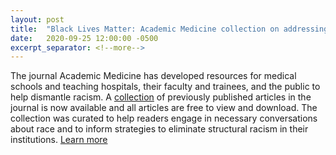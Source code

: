 ```yaml
---
layout: post
title:  "Black Lives Matter: Academic Medicine collection on addressing race and racism in medical education"
date:   2020-09-25 12:00:00 -0500
excerpt_separator: <!--more-->
---
```

The journal Academic Medicine has developed resources for medical schools and teaching hospitals, their faculty and trainees, and the public to help dismantle racism. A [collection][collection] of previously <!--more--> published articles in the journal is now available and all articles are free to view and download. The collection was curated to help readers engage in necessary conversations about race and to inform strategies to eliminate structural racism in their institutions. [Learn more][learn-more]

[learn-more]: https://en.wikipedia.org/wiki/John_Lewis
[collection]: https://en.wikipedia.org/wiki/Student_Nonviolent_Coordinating_Committee
